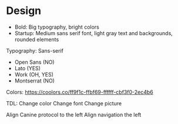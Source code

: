 # Design
- Bold: Big typography, bright colors
- Startup: Medium sans serif font, light gray text and backgrounds, rounded elements  

Typography: Sans-serif
- Open Sans (NO)
- Lato (YES)
- Work (OH, YES)
- Montserrat (NO)

Colors:
https://coolors.co/ff9f1c-ffbf69-ffffff-cbf3f0-2ec4b6

TDL:
Change color
Change font
Change picture

Align Canine protocol to the left
Align navigation the left